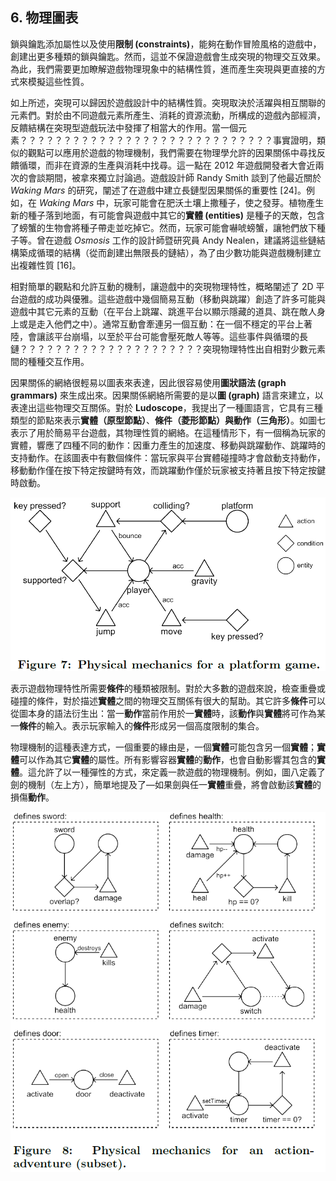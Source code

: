## 6. 物理圖表

鎖與鑰匙添加屬性以及使用**限制 (constraints)**，能夠在動作冒險風格的遊戲中，創建出更多種類的鎖與鑰匙。然而，這並不保證遊戲會生成突現的物理交互效果。為此，我們需要更加瞭解遊戲物理現象中的結構性質，進而產生突現與更直接的方式來模擬這些性質。

如上所述，突現可以歸因於遊戲設計中的結構性質。突現取決於活躍與相互關聯的元素們。對於由不同遊戲元素所產生、消耗的資源流動，所構成的遊戲內部經濟，反饋結構在突現型遊戲玩法中發揮了相當大的作用。當一個元素？？？？？？？？？？？？？？？？？？？？？？？？？？？？？事實證明，類似的觀點可以應用於遊戲的物理機制，我們需要在物理學允許的因果關係中尋找反饋循環，而非在資源的生產與消耗中找尋。這一點在 2012 年遊戲開發者大會近兩次的會談期間，被拿來獨立討論過。遊戲設計師 Randy Smith 談到了他最近關於 *Waking Mars* 的研究，闡述了在遊戲中建立長鏈型因果關係的重要性 [24]。例如，在 *Waking Mars* 中，玩家可能會在肥沃土壤上撒種子，使之發芽。植物產生新的種子落到地面，有可能會與遊戲中其它的**實體 (entities)** 是種子的天敵，包含了螃蟹的生物會將種子帶走並吃掉它。然而，玩家可能會嚇唬螃蟹，讓牠們放下種子等。曾在遊戲 *Osmosis* 工作的設計師暨研究員 Andy Nealen，建議將這些鏈結構築成循環的結構（從而創建出無限長的鏈結），為了由少數功能與遊戲機制建立出複雜性質 [16]。

相對簡單的觀點和允許互動的機制，讓遊戲中的突現物理特性，概略闡述了 2D 平台遊戲的成功與優雅。這些遊戲中幾個簡易互動（移動與跳躍）創造了許多可能與遊戲中其它元素的互動（在平台上跳躍、跳進平台以顯示隱藏的道具、跳在敵人身上或是走入他們之中）。通常互動會牽連另一個互動：在一個不穩定的平台上著陸，會讓該平台崩塌，以至於平台可能會壓死敵人等等。這些事件與循環的長鏈？？？？？？？？？？？？？？？？？？？？？突現物理特性出自相對少數元素間的種種交互作用。

因果關係的網絡很輕易以圖表來表達，因此很容易使用**圖狀語法 (graph grammars)** 來生成出來。因果關係網絡所需要的是以**圖 (graph)** 語言來建立，以表達出這些物理交互關係。對於 **Ludoscope**，我提出了一種圖語言，它具有三種類型的節點來表示**實體（原型節點）**、**條件（菱形節點）**與**動作（三角形）**。如圖七表示了用於簡易平台遊戲，其物理性質的網絡。在這種情形下，有一個稱為玩家的實體，響應了四種不同的動作：因重力產生的加速度、移動與跳躍動作、跳躍時的支持動作。在該圖表中有數個條件：當玩家與平台實體碰撞時才會啟動支持動作，移動動作僅在按下特定按鍵時有效，而跳躍動作僅於玩家被支持著且按下特定按鍵時啟動。

![](./img/7.PNG)

表示遊戲物理特性所需要**條件**的種類被限制。對於大多數的遊戲來說，檢查重疊或碰撞的條件，對於描述**實體**之間的物理交互關係有很大的幫助。其它許多**條件**可以從圖本身的語法衍生出：當一**動作**當前作用於一**實體**時，該**動作**與**實體**將可作為某一**條件**的輸入。表示玩家輸入的**條件**形成另一個高度限制的集合。

物理機制的這種表達方式，一個重要的緣由是，一個**實體**可能包含另一個**實體**；**實體**可以作為其它**實體**的屬性。所有影響容器**實體**的**動作**，也會自動影響其包含的**實體**。這允許了以一種彈性的方式，來定義一款遊戲的物理機制。例如，圖八定義了劍的機制（左上方），簡單地提及了―如果劍與任一**實體**重疊，將會啟動該**實體**的損傷**動作**。



![](./img/8.PNG)


